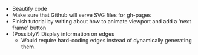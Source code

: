 - Beautify code
- Make sure that Github will serve SVG files for gh-pages
- Finish tutorial by writing about how to animate viewport and add a 'next frame' button
- (Possibly?) Display information on edges
  - Would require hard-coding edges instead of dynamically generating them.